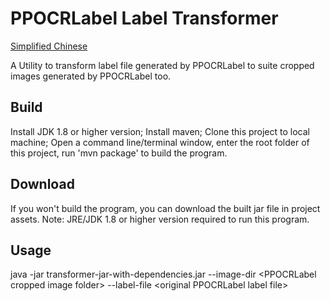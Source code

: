 # PPOCRLabel Label Transformer
[Simplified Chinese](README_cn.md)

A Utility to transform label file generated by PPOCRLabel to suite cropped images generated by PPOCRLabel too.

## Build
Install JDK 1.8 or higher version;
Install maven;
Clone this project to local machine;
Open a command line/terminal window, enter the root folder of this project, run 'mvn package' to build the program.

## Download
If you won't build the program, you can download the built jar file in project assets.
Note: JRE/JDK 1.8 or higher version required to run this program.

## Usage
java -jar transformer-jar-with-dependencies.jar --image-dir &lt;PPOCRLabel cropped image folder> --label-file &lt;original PPOCRLabel label file>